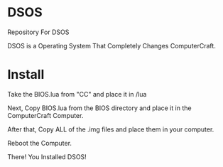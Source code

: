 DSOS
====

Repository For DSOS

DSOS is a Operating System That Completely Changes ComputerCraft.

Install
=======

Take the BIOS.lua from "CC<CC Version>" and place it in <ComputerCraft Mod Directory>/lua

Next, Copy BIOS.lua from the BIOS directory and place it in the ComputerCraft Computer.

After that, Copy ALL of the .img files and place them in your computer.

Reboot the Computer.

There! You Installed DSOS!